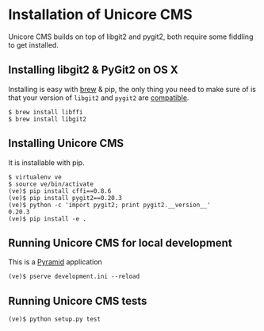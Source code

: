 Installation of Unicore CMS
===========================

Unicore CMS builds on top of libgit2 and pygit2, both require some
fiddling to get installed.

Installing libgit2 & PyGit2 on OS X
-----------------------------------

Installing is easy with [brew](http://brew.sh) & pip, the only thing you
need to make sure of is that your version of `libgit2` and `pygit2` are
[compatible](http://www.pygit2.org/install.html#requirements).

    $ brew install libffi
    $ brew install libgit2


Installing Unicore CMS
----------------------

It is installable with pip.

    $ virtualenv ve
    $ source ve/bin/activate
    (ve)$ pip install cffi==0.8.6
    (ve)$ pip install pygit2==0.20.3
    (ve)$ python -c 'import pygit2; print pygit2.__version__'
    0.20.3
    (ve)$ pip install -e .


Running Unicore CMS for local development
-----------------------------------------

This is a [Pyramid](http://docs.pylonsproject.org/en/latest/docs/pyramid.html) application

    (ve)$ pserve development.ini --reload

Running Unicore CMS tests
-------------------------

    (ve)$ python setup.py test
